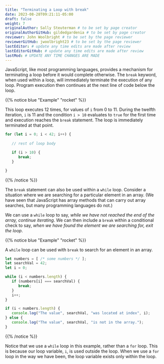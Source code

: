 ```yaml
---
title: "Terminating a Loop with break"
date: 2023-08-28T09:21:11-05:00
draft: false
weight: 7
originalAuthor: Sally Steuterman # to be set by page creator
originalAuthorGitHub: gildedgardenia # to be set by page creator
reviewer: John Woolbright # to be set by the page reviewer
reviewerGitHub: jwoolbright23 # to be set by the page reviewer
lastEditor: # update any time edits are made after review
lastEditorGitHub: # update any time edits are made after review
lastMod: # UPDATE ANY TIME CHANGES ARE MADE
---
```


JavaScript, like most programming languages, provides a mechanism for terminating a loop before it would complete otherwise. The `break` keyword, when used within a loop, will immediately terminate the execution of any loop. Program execution then continues at the next line of code below the loop.

{{% notice blue "Example" "rocket" %}}

   This loop executes 12 times, for values of `i` from 0 to 11. During the twelfth iteration, `i` is 11 and the condition `i > 10` evaluates to `true` for the first time and execution reaches the `break` statement. The loop is immediately terminated at that point.

   ```js {linenos=true}
   for (let i = 0; i < 42; i++) {
      
      // rest of loop body

      if (i > 10) {
         break;
      }

   }
   ```

{{% /notice %}}

The `break` statement can also be used within a `while` loop. Consider a situation where we are searching for a particular element in an array. (We have seen that JavaScript has array methods that can carry out array searches, but many programming languages do not.) 

We can use a `while` loop to say, *while we have not reached the end of the array, continue iterating*. We can then include a `break` within a conditional check to say, *when we have found the element we are searching for, exit the loop*.

{{% notice blue "Example" "rocket" %}}

   A `while` loop can be used with `break` to search for an element in an array. 

   ```js {linenos=true}
   let numbers = [ /* some numbers */ ];
   let searchVal = 42;
   let i = 0;

   while (i < numbers.length) {
      if (numbers[i] === searchVal) {
         break;
      }
      i++;
   }

   if (i < numbers.length) {
      console.log("The value", searchVal, "was located at index", i);
   } else {
      console.log("The value", searchVal, "is not in the array.");
   }
   ```

{{% /notice %}}

Notice that we use a `while` loop in this example, rather than a `for` loop. This is because our loop variable, `i`, is used outside the loop. When we use a `for` loop in the way we have been, the loop variable exists only within the loop.
